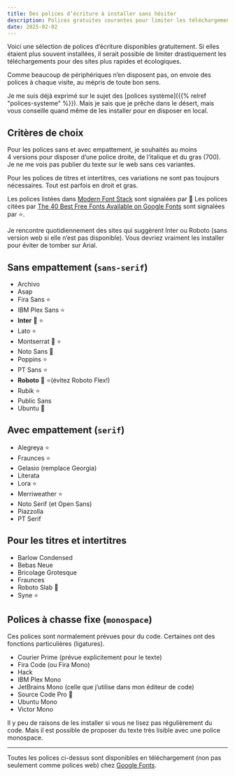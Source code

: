 ```yaml
---
title: Des polices d’écriture à installer sans hésiter
description: Polices gratuites courantes pour limiter les téléchargements, accélérer les sites web et réduire leur impact écologique.
date: 2025-02-02
---
```


Voici une sélection de polices d’écriture disponibles gratuitement.
Si elles étaient plus souvent installées, il serait possible de limiter drastiquement les téléchargements pour des sites plus rapides et écologiques.

Comme beaucoup de périphériques n’en disposent pas, on envoie des polices à chaque visite, au mépris de toute bon sens.

Je me suis déjà exprimé sur le sujet des [polices système]({{% relref "polices-systeme" %}}).
Mais je sais que je prêche dans le désert, mais vous conseille quand même de les installer pour en disposer en local.

## Critères de choix

Pour les polices sans et avec empattement, je souhaités au moins 4 versions pour disposer d’une police droite, de l’italique et du gras (700).
Je ne me vois pas publier du texte sur le web sans ces variantes.

Pour les polices de titres et intertitres, ces variations ne sont pas toujours nécessaires.
Tout est parfois en droit et gras.

Les polices listées dans [Modern Font Stack](https://modernfontstacks.com/) sont signalées par 🧰
Les polices citées par [The 40 Best Free Fonts Available on Google Fonts](https://www.typewolf.com/google-fonts) sont signalées par ⭐.

Je rencontre quotidiennement des sites qui suggèrent Inter ou Roboto (sans version web si elle n’est pas disponible).
Vous devriez vraiment les installer pour éviter de tomber sur Arial.

## Sans empattement (`sans-serif`)

- Archivo
- Asap
- Fira Sans ⭐
- IBM Plex Sans ⭐
- **Inter** 🧰 ⭐
- Lato ⭐
- Montserrat 🧰 ⭐
- Noto Sans 🧰
- Poppins ⭐
- PT Sans ⭐
- **Roboto** 🧰 ⭐(évitez Roboto Flex!)
- Rubik ⭐
- Public Sans
- Ubuntu 🧰


## Avec empattement (`serif`)

- Alegreya ⭐
- Fraunces ⭐
- Gelasio (remplace Georgia)
- Literata
- Lora ⭐
- Merriweather ⭐
- Noto Serif (et Open Sans)
- Piazzolla
- PT Serif


## Pour les titres et intertitres

- Barlow Condensed
- Bebas Neue
- Bricolage Grotesque
- Fraunces
- Roboto Slab 🧰
- Syne ⭐


## Polices à chasse fixe (`monospace`)

Ces polices sont normalement prévues pour du code.
Certaines ont des fonctions particulières (ligatures).

- Courier Prime (prévue explicitement pour le texte)
- Fira Code (ou Fira Mono)
- Hack
- IBM Plex Mono
- JetBrains Mono (celle que j’utilise dans mon éditeur de code)
- Source Code Pro 🧰
- Ubuntu Mono
- Victor Mono

Il y peu de raisons de les installer si vous ne lisez pas régulièrement du code.
Mais il est possible de proposer du texte très lisible avec une police monospace.

----

Toutes les polices ci-dessus sont disponibles en téléchargement (non pas seulement comme polices web) chez [Google Fonts](https://fonts.google.com/).
